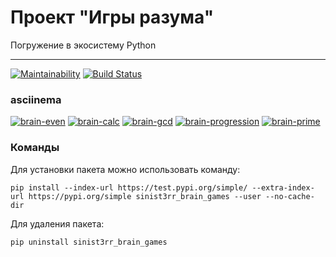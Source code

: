 #  Проект "Игры разума"

Погружение в экосистему Python

---
[![Maintainability](https://api.codeclimate.com/v1/badges/811f8bef0daed62f80f8/maintainability)](https://codeclimate.com/github/sinist3rr/python-project-lvl1/maintainability)
[![Build Status](https://travis-ci.org/sinist3rr/python-project-lvl1.svg?branch=master)](https://travis-ci.org/sinist3rr/python-project-lvl1)

### asciinema

[![brain-even](https://asciinema.org/a/L4KeGB8RhkHt1mqAJgxVGsnYQ.svg)](https://asciinema.org/a/L4KeGB8RhkHt1mqAJgxVGsnYQ)
[![brain-calc](https://asciinema.org/a/7PrWdHnP5Py2JSWtn1vGFVKGD.svg)](https://asciinema.org/a/7PrWdHnP5Py2JSWtn1vGFVKGD)
[![brain-gcd](https://asciinema.org/a/20HjMjyq5YDQMYFv3kb4UnN8Q.svg)](https://asciinema.org/a/20HjMjyq5YDQMYFv3kb4UnN8Q)
[![brain-progression](https://asciinema.org/a/PqbqTcWiHStzyNcACkQsSGGMo.svg)](https://asciinema.org/a/PqbqTcWiHStzyNcACkQsSGGMo)
[![brain-prime](https://asciinema.org/a/HAzFALFpqX2PEdqXOmhnMZihe.svg)](https://asciinema.org/a/HAzFALFpqX2PEdqXOmhnMZihe)

### Команды
Для установки пакета можно использовать команду:
```
pip install --index-url https://test.pypi.org/simple/ --extra-index-url https://pypi.org/simple sinist3rr_brain_games --user --no-cache-dir
```

Для удаления пакета:
```
pip uninstall sinist3rr_brain_games
```

